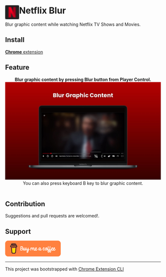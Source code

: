 # <img src="public/icons/icon_128.png" width="45" align="left"> Netflix Blur

Blur graphic content while watching Netflix TV Shows and Movies.

## Install

[**Chrome** extension](https://chrome.google.com/webstore/detail/netflix-blur/aohjdecagmjlmhdbfibpifiogieheoim)

## Feature

<div align="center">

**Blur graphic content by pressing Blur button from Player Control.**<br/>
<img src="./assets/Preview.jpg" width="600" /><br/>
<bpressing>You can also press keyboard B key to blur graphic content.</b><br/><br/>

</div>

## Contribution

Suggestions and pull requests are welcomed!.

## Support

<a href="https://www.buymeacoffee.com/dutiyesh" target="_blank">
  <img src="./assets/bmc-button.png" alt="Support by Buying Me A Coffee" width="180" />
</a>

---

This project was bootstrapped with [Chrome Extension CLI](https://github.com/dutiyesh/chrome-extension-cli)
